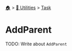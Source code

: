 <!--startTocHeader-->
[🏠](../../README.md) > [🔧 Utilities](../README.md) > [Task](README.md)
# AddParent
<!--endTocHeader-->
TODO: Write about `AddParent`
<!--startTocSubtopic-->

<!--endTocSubtopic-->
